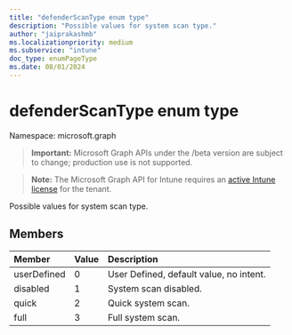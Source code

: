 ```yaml
---
title: "defenderScanType enum type"
description: "Possible values for system scan type."
author: "jaiprakashmb"
ms.localizationpriority: medium
ms.subservice: "intune"
doc_type: enumPageType
ms.date: 08/01/2024
---
```


# defenderScanType enum type

Namespace: microsoft.graph

> **Important:** Microsoft Graph APIs under the /beta version are subject to change; production use is not supported.

> **Note:** The Microsoft Graph API for Intune requires an [active Intune license](https://go.microsoft.com/fwlink/?linkid=839381) for the tenant.

Possible values for system scan type.

## Members
|Member|Value|Description|
|:---|:---|:---|
|userDefined|0|User Defined, default value, no intent.|
|disabled|1|System scan disabled.|
|quick|2|Quick system scan.|
|full|3|Full system scan.|
